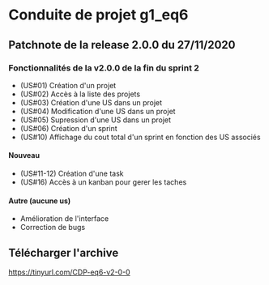 # Conduite de projet g1_eq6

## Patchnote de la release 2.0.0 du 27/11/2020

### Fonctionnalités de la v2.0.0 de la fin du sprint 2

- (US#01) Création d'un projet
- (US#02) Accès à la liste des projets 
- (US#03) Création d'une US dans un projet 
- (US#04) Modification d'une US dans un projet 
- (US#05) Supression d'une US dans un projet
- (US#06) Création d'un sprint
- (US#10) Affichage du cout total d'un sprint en fonction des US associés
  
#### **Nouveau**
- (US#11-12) Création d'une task
- (US#16) Accès à un kanban pour gerer les taches

#### Autre (aucune us)
- Amélioration de l'interface
- Correction de bugs
## Télécharger l'archive
https://tinyurl.com/CDP-eq6-v2-0-0